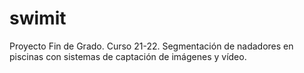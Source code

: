 # swimit
Proyecto Fin de Grado. Curso 21-22. Segmentación de nadadores en piscinas con sistemas de captación de imágenes y vídeo.
